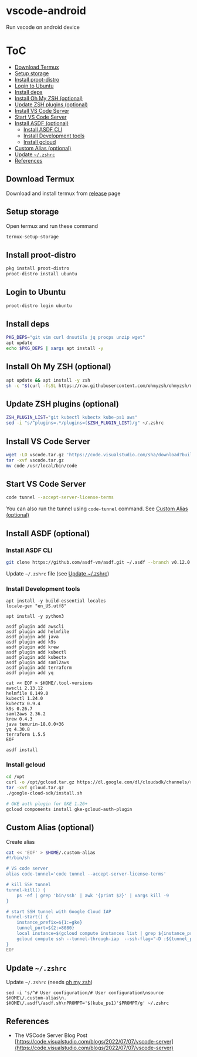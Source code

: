 # vscode-android
Run vscode on android device


# ToC
- [Download Termux](#download-termux)
- [Setup storage](#setup-storage)
- [Install proot-distro](#install-proot-distro)
- [Login to Ubuntu](#login-to-ubuntu)
- [Install deps](#install-deps)
- [Install Oh My ZSH (optional)](#install-oh-my-zsh-optional)
- [Update ZSH plugins (optional)](#update-zsh-plugins-optional)
- [Install VS Code Server](#install-vs-code-server)
- [Start VS Code Server](#start-vs-code-server)
- [Install ASDF (optional)](#install-asdf-optional)
  - [Install ASDF CLI](#install-asdf-cli)
  - [Install Development tools](#install-development-tools)
  - [Install gcloud](#install-gcloud)
- [Custom Alias (optional)](#custom-alias-optional)
- [Update `~/.zshrc`](#update-zshrc)
- [References](#references)

## Download Termux
Download and install termux from [release](https://github.com/termux/termux-app/releases) page

## Setup storage
Open termux and run these command
```bash
termux-setup-storage
```

## Install proot-distro
```bash
pkg install proot-distro
proot-distro install ubuntu
```

## Login to Ubuntu
```bash
proot-distro login ubuntu
```

## Install deps
```bash
PKG_DEPS="git vim curl dnsutils jq procps unzip wget"
apt update
echo $PKG_DEPS | xargs apt install -y
```

## Install Oh My ZSH (optional)
```bash
apt update && apt install -y zsh
sh -c "$(curl -fsSL https://raw.githubusercontent.com/ohmyzsh/ohmyzsh/master/tools/install.sh)"
```

## Update ZSH plugins (optional)
```bash
ZSH_PLUGIN_LIST="git kubectl kubectx kube-ps1 aws"
sed -i "s/^plugins=.*/plugins=($ZSH_PLUGIN_LIST)/g" ~/.zshrc
```

## Install VS Code Server
```bash
wget -LO vscode.tar.gz 'https://code.visualstudio.com/sha/download?build=stable&os=cli-alpine-arm64'
tar -xvf vscode.tar.gz
mv code /usr/local/bin/code
```

## Start VS Code Server
```bash
code tunnel --accept-server-license-terms
```
You can also run the tunnel using `code-tunnel` command. See [Custom Alias (optional)](#custom-alias-optional)

## Install ASDF (optional)
### Install ASDF CLI
```bash
git clone https://github.com/asdf-vm/asdf.git ~/.asdf --branch v0.12.0
```
Update `~/.zshrc` file (see [Update ~/.zshrc](#update-zshrc))

### Install Development tools
```
apt install -y build-essential locales
locale-gen "en_US.utf8"

apt install -y python3

asdf plugin add awscli
asdf plugin add helmfile
asdf plugin add java
asdf plugin add k9s
asdf plugin add krew
asdf plugin add kubectl
asdf plugin add kubectx
asdf plugin add saml2aws
asdf plugin add terraform
asdf plugin add yq

cat << EOF > $HOME/.tool-versions
awscli 2.13.12
helmfile 0.149.0
kubectl 1.24.0
kubectx 0.9.4
k9s 0.26.7
saml2aws 2.36.2
krew 0.4.3
java temurin-18.0.0+36
yq 4.30.8
terraform 1.5.5
EOF

asdf install
```

### Install gcloud
```bash
cd /opt
curl -o /opt/gcloud.tar.gz https://dl.google.com/dl/cloudsdk/channels/rapid/downloads/google-cloud-cli-443.0.0-linux-arm.tar.gz
tar -xvf gcloud.tar.gz
./google-cloud-sdk/install.sh

# GKE auth plugin for GKE 1.26+
gcloud components install gke-gcloud-auth-plugin
```

## Custom Alias (optional)
Create alias
```bash
cat << 'EOF' > $HOME/.custom-alias
#!/bin/sh

# VS code server
alias code-tunnel='code tunnel --accept-server-license-terms'

# kill SSH tunnel
tunnel-kill() {
    ps -ef | grep 'bin/ssh' | awk '{print $2}' | xargs kill -9
}

# start SSH tunnel with Google Cloud IAP
tunnel-start() {
    instance_prefix=${1:=gke}
    tunnel_port=${2:=8080}
    local instance=$(gcloud compute instances list | grep ${instance_prefix} | head -n1 | awk '{print $1}')
    gcloud compute ssh --tunnel-through-iap  --ssh-flag="-D :${tunnel_port} -fN -o TCPKeepAlive=yes -o ServerAliveInterval=5" $instance
}
EOF
```
## Update `~/.zshrc`
Update `~/.zshrc` (needs [oh my zsh](#install-oh-my-zsh-optional))
```
sed -i 's/^# User configuration/# User configuration\nsource $HOME\/.custom-alias\n. $HOME\/.asdf\/asdf.sh\nPROMPT='$(kube_ps1)'$PROMPT/g' ~/.zshrc
```

## References
- The VSCode Server Blog Post [https://code.visualstudio.com/blogs/2022/07/07/vscode-server](https://code.visualstudio.com/blogs/2022/07/07/vscode-server)
